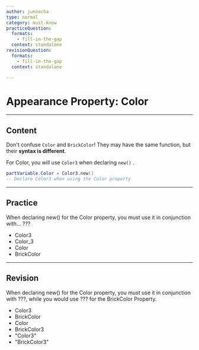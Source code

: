 ```yaml
---
author: junoocha
type: normal
category: must-know
practiceQuestion:
  formats:
    - fill-in-the-gap
  context: standalone
revisionQuestion:
  formats:
    - fill-in-the-gap
  context: standalone

---
```


# Appearance Property: Color 
---

## Content
Don't confuse `Color` and `BrickColor`! They may have the same function, but their **syntax is different**.

For Color, you will use `Color3` when declaring `new()` .

```lua
partVariable.Color = Color3.new()
-- Declare Color3 when using the Color property
```

---

## Practice
When declaring new() for the Color property, you must use it in conjunction with... ???

- Color3
- Color_3
- Color
- BrickColor

---

## Revision

When declaring new() for the Color property, you must use it in conjunction with ???, while you would use ??? for the BrickColor Property.

- Color3
- BrickColor
- Color
- BrickColor3
- "Color3"
- "BrickColor3"